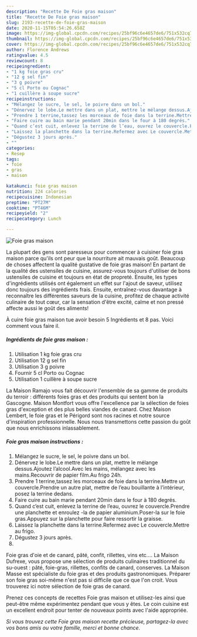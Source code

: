 ```yaml
---
description: "Recette De Foie gras maison"
title: "Recette De Foie gras maison"
slug: 2193-recette-de-foie-gras-maison
date: 2020-11-15T05:54:26.658Z
image: https://img-global.cpcdn.com/recipes/25bf96c6e4657de6/751x532cq70/foie-gras-maison-photo-principale-de-la-recette.jpg
thumbnail: https://img-global.cpcdn.com/recipes/25bf96c6e4657de6/751x532cq70/foie-gras-maison-photo-principale-de-la-recette.jpg
cover: https://img-global.cpcdn.com/recipes/25bf96c6e4657de6/751x532cq70/foie-gras-maison-photo-principale-de-la-recette.jpg
author: Florence Andrews
ratingvalue: 4.5
reviewcount: 8
recipeingredient:
- "1 kg foie gras cru"
- "12 g sel fin"
- "3 g poivre"
- "5 cl Porto ou Cognac"
- "1 cuillère à soupe sucre"
recipeinstructions:
- "Mélangez le sucre, le sel, le poivre dans un bol."
- "Dénervez le lobe.Le mettre dans un plat, mettre le mélange dessus.Ajoutez l’alcool.Avec les mains, mélangez avec les mains.Recouvrir de papier film.Au frigo 24h."
- "Prendre 1 terrine,tassez les morceaux de foie dans la terrine.Mettre un couvercle.Prendre un autre plat, mettre de l’eau bouillante à l’intérieur, posez la terrine dedans."
- "Faire cuire au bain marie pendant 20min dans le four à 180 degrés."
- "Quand c’est cuit, enlevez la terrine de l’eau, ouvrez le couvercle.Prendre une planchette et enroulez -la de papier aluminium.Poser-la sur le foie gras.Appuyez sur la planchette pour faire ressortir la graisse."
- "Laissez la planchette dans la terrine.Refermez avec Le couvercle.Mettre au frigo."
- "Dégustez 3 jours après."
- ""
categories:
- Resep
tags:
- foie
- gras
- maison

katakunci: foie gras maison 
nutrition: 224 calories
recipecuisine: Indonesian
preptime: "PT27M"
cooktime: "PT46M"
recipeyield: "2"
recipecategory: Lunch

---
```



![Foie gras maison](https://img-global.cpcdn.com/recipes/25bf96c6e4657de6/751x532cq70/foie-gras-maison-photo-principale-de-la-recette.jpg)

La plupart des gens sont paresseux pour commencer à cuisiner foie gras maison parce qu'ils ont peur que la nourriture ait mauvais goût. Beaucoup de choses affectent la qualité gustative de foie gras maison! En partant de la qualité des ustensiles de cuisine, assurez-vous toujours d'utiliser de bons ustensiles de cuisine et toujours en état de propreté. Ensuite, les types d'ingrédients utilisés ont également un effet sur l'ajout de saveur, utilisez donc toujours des ingrédients frais. Ensuite, entraînez-vous davantage à reconnaître les différentes saveurs de la cuisine, profitez de chaque activité culinaire de tout cœur, car la sensation d'être excité, calme et non pressé affecte aussi le goût des aliments!

<!--inarticleads1-->

À cuire foie gras maison tue avoir besoin 5 Ingrédients et 8 pas. Voici comment vous faire il.

##### Ingrédients de foie gras maison :

1. Utilisation 1 kg foie gras cru
1. Utilisation 12 g sel fin
1. Utilisation 3 g poivre
1. Fournir 5 cl Porto ou Cognac
1. Utilisation 1 cuillère à soupe sucre


La Maison Ramajo vous fait découvrir l&#39;ensemble de sa gamme de produits du terroir : différents foies gras et des produits qui sentent bon la Gascogne. Maison Montfort vous offre l&#39;excellence par la sélection de foies gras d&#39;exception et des plus belles viandes de canard. Chez Maison Lembert, le foie gras et le Périgord sont nos racines et notre source d&#39;inspiration professionnelle. Nous nous transmettons cette passion du goût que nous enrichissons inlassablement. 

<!--inarticleads2-->

##### Foie gras maison instructions :

1. Mélangez le sucre, le sel, le poivre dans un bol.
1. Dénervez le lobe.Le mettre dans un plat, mettre le mélange dessus.Ajoutez l’alcool.Avec les mains, mélangez avec les mains.Recouvrir de papier film.Au frigo 24h.
1. Prendre 1 terrine,tassez les morceaux de foie dans la terrine.Mettre un couvercle.Prendre un autre plat, mettre de l’eau bouillante à l’intérieur, posez la terrine dedans.
1. Faire cuire au bain marie pendant 20min dans le four à 180 degrés.
1. Quand c’est cuit, enlevez la terrine de l’eau, ouvrez le couvercle.Prendre une planchette et enroulez -la de papier aluminium.Poser-la sur le foie gras.Appuyez sur la planchette pour faire ressortir la graisse.
1. Laissez la planchette dans la terrine.Refermez avec Le couvercle.Mettre au frigo.
1. Dégustez 3 jours après.
1. 


Foie gras d&#39;oie et de canard, pâté, confit, rillettes, vins etc…. La Maison Dufrexe, vous propose une sélection de produits culinaires traditionnel du su-ouest : pâté, foie-gras, rillettes, confits de canard, conserves. La Maison Masse est spécialiste du foie gras et des produits gastronomiques. Préparer son foie gras soi-même n&#39;est pas si difficile que ce que l&#39;on croit. Vous trouverez ici notre sélection de foie gras de canard. 

<!--inarticleads1-->

<p>
Prenez ces concepts de recettes Foie gras maison et utilisez-les ainsi que peut-être même expérimentez pendant que vous y êtes. Le coin cuisine est un excellent endroit pour tenter de nouveaux points avec l'aide appropriée.
</p>

<p>
<i>Si vous trouvez cette Foie gras maison recette précieuse, partagez-la avec vos bons amis ou votre famille, merci et bonne chance.</i>
</p>
